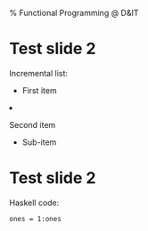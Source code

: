 % Functional Programming @ D&IT



Test slide 2
====================================================================================================

Incremental list:

  <div class="incremental">

* First item

  </div>
  <div class="incremental">

* Second item
    * Sub-item

  </div>



Test slide 2
================================================================================

Haskell code:

~~~~~~~~~~~~~~~~~~~~~~~~~~~~~~~~~~~~~~~~{.haskell}
ones = 1:ones
~~~~~~~~~~~~~~~~~~~~~~~~~~~~~~~~~~~~~~~~

